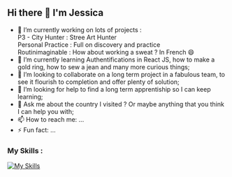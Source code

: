 ## Hi there 👋 I'm Jessica


- 🔭 I’m currently working on lots of projects : <br/>
    P3 - City Hunter : Stree Art Hunter<br/>
    Personal Practice : Full on discovery and practice <br/>
    Routinimaginable : How about working a sweat ? In French 😄 <br/>
- 🌱 I’m currently learning Authentifications in React JS, how to make a gold ring, how to sew a jean and many more curious things;<br/>
- 👯 I’m looking to collaborate on a long term project in a fabulous team, to see it flourish to completion and offer plenty of solution;<br/>
- 🤔 I’m looking for help to find a long term apprentiship so I can keep learning;<br/>
- 💬 Ask me about the country I visited ? Or maybe anything that you think I can help you with;<br/>
- 📫 How to reach me: ...
- ⚡ Fun fact: ...


### My Skills :
[![My Skills](https://skillicons.dev/icons?i=ps,html,css,js,vscode,figma,git,github,nodejs,npm,react,ts,vite,express,postman,mysql,jest)](https://skillicons.dev)

